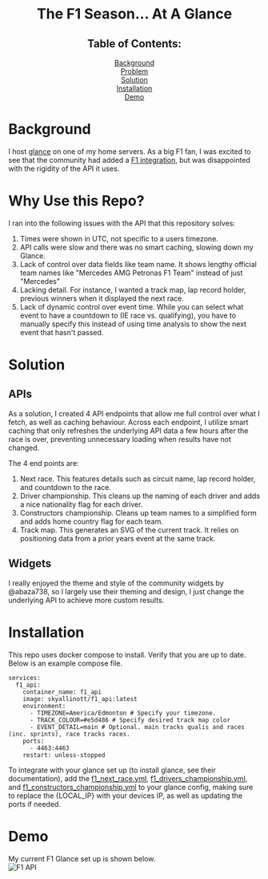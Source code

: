 

<div align="center">
  
# The F1 Season... At A Glance
  
## Table of Contents:

[Background](#background)
<br>
[Problem](#why-use-this-repo)
<br>
[Solution](#solution)
<br>
[Installation](#installation)
<br>
[Demo](#demo)
<br>
</div>

# Background
I host [glance](https://github.com/glanceapp/glance) on one of my home servers. As a big F1 fan, I was excited to see that the community had added a [F1 integration](https://github.com/glanceapp/community-widgets/blob/main/widgets/formula1-widgets-by-abaza738/README.md), but was disappointed with the rigidity of the API it uses. 

# Why Use this Repo?
I ran into the following issues with the API that this repository solves:
1. Times were shown in UTC, not specific to a users timezone.
2. API calls were slow and there was no smart caching, slowing down my Glance.
3. Lack of control over data fields like team name. It shows lengthy official team names like "Mercedes AMG Petronas F1 Team" instead of just "Mercedes"
4. Lacking detail. For instance, I wanted a track map, lap record holder, previous winners when it displayed the next race.
5. Lack of dynamic control over event time. While you can select what event to have a countdown to (IE race vs. qualifying), you have to manually specify this instead of using time analysis to show the next event that hasn't passed.

# Solution
## APIs
As a solution, I created 4 API endpoints that allow me full control over what I fetch, as well as caching behaviour. Across each endpoint, I utilize smart caching that only refreshes the underlying API data a few hours after the race is over, preventing unnecessary loading when results have not changed.

The 4 end points are:
1. Next race. This features details such as circuit name, lap record holder, and countdown to the race.
2. Driver championship. This cleans up the naming of each driver and adds a nice nationality flag for each driver.
3. Constructors championship. Cleans up team names to a simplified form and adds home country flag for each team.
4. Track map. This generates an SVG of the current track. It relies on positioning data from a prior years event at the same track.

## Widgets
I really enjoyed the theme and style of the community widgets by @abaza738, so I largely use their theming and design, I just change the underlying API to achieve more custom results.

# Installation
This repo uses docker compose to install. Verify that you are up to date. Below is an example compose file.
```
services:
  f1_api:
    container_name: f1_api
    image: skyallinott/f1_api:latest
    environment:
      - TIMEZONE=America/Edmonton # Specify your timezone.
      - TRACK_COLOUR=#e5d486 # Specify desired track map color
      - EVENT_DETAIL=main # Optional. main tracks qualis and races (inc. sprints), race tracks races. 
    ports:
      - 4463:4463
    restart: unless-stopped
```

To integrate with your glance set up (to install glance, see their documentation), add the [f1_next_race.yml](f1_next_race.yml), [f1_drivers_championship.yml](f1_drivers_championship.yml), and [f1_constructors_championship.yml](f1_constructors_championship.yml) to your glance config, making sure to replace the {LOCAL_IP} with your devices IP, as well as updating the ports if needed. 


# Demo
My current F1 Glance set up is shown below. 
<br>
![F1 API](https://github.com/user-attachments/assets/f904c6f8-4e0c-4e29-8513-8bd535c5117b)

